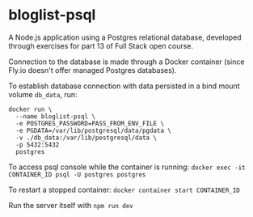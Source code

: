 # bloglist-psql

A Node.js application using a Postgres relational database, developed through exercises for part 13 of Full Stack open course.

Connection to the database is made through a Docker container (since Fly.io doesn't offer managed Postgres databases).

To establish database connection with data persisted in a bind mount volume `db_data`, run:

```
docker run \
  --name bloglist-psql \
  -e POSTGRES_PASSWORD=PASS_FROM_ENV_FILE \
  -e PGDATA=/var/lib/postgresql/data/pgdata \
  -v ./db_data:/var/lib/postgresql/data \
  -p 5432:5432
  postgres
```

To access psql console while the container is running:
`docker exec -it CONTAINER_ID psql -U postgres postgres`

To restart a stopped container:
`docker container start CONTAINER_ID`

Run the server itself with `npm run dev`
